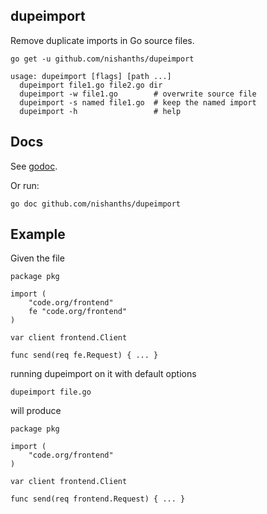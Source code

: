 ## dupeimport

Remove duplicate imports in Go source files.

```
go get -u github.com/nishanths/dupeimport

usage: dupeimport [flags] [path ...]
  dupeimport file1.go file2.go dir
  dupeimport -w file1.go        # overwrite source file
  dupeimport -s named file1.go  # keep the named import
  dupeimport -h                 # help
```

## Docs

See [godoc](https://godoc.org/github.com/nishanths/dupeimport). 

Or run:

```
go doc github.com/nishanths/dupeimport
```

## Example

Given the file

```
package pkg

import (
	"code.org/frontend"
	fe "code.org/frontend"
)

var client frontend.Client

func send(req fe.Request) { ... }
```

running dupeimport on it with default options

```
dupeimport file.go
```

will produce

```
package pkg

import (
	"code.org/frontend"
)

var client frontend.Client

func send(req frontend.Request) { ... }
```

